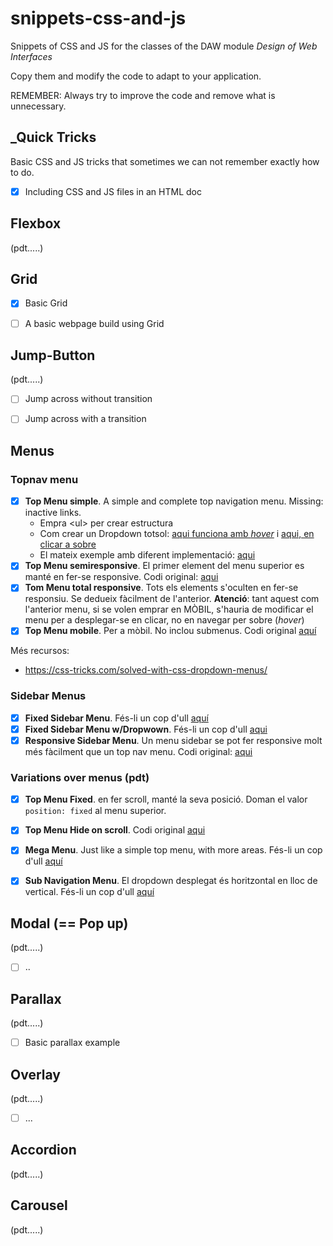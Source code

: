 # snippets-css-and-js
Snippets of CSS and JS for the classes of the DAW module _Design of Web Interfaces_

Copy them and modify the code to adapt to your application.  

REMEMBER: Always try to improve the code and remove what is unnecessary. 

## _Quick Tricks

Basic CSS and JS tricks that sometimes we can not remember exactly how to do.

- [x] Including CSS and JS files in an HTML doc

## Flexbox

(pdt.....)


## Grid

- [x] Basic Grid
- [ ] A basic webpage build using Grid


## Jump-Button

(pdt.....)

- [ ] Jump across without transition
- [ ] Jump across with a transition


## Menus

### Topnav menu

- [x] **Top Menu simple**. A simple and complete top navigation menu. Missing: inactive links. 
  - Empra &lt;ul&gt; per crear estructura
  - Com crear un Dropdown totsol: [aqui funciona amb _hover_](https://www.w3schools.com/howto/howto_css_dropdown.asp) i [aqui, en clicar a sobre](https://www.w3schools.com/howto/howto_js_dropdown.asp)
  - El mateix exemple amb diferent implementació: [aqui](https://www.w3schools.com/howto/howto_css_dropdown_navbar.asp)
- [x] **Top Menu semiresponsive**. El primer element del menu superior es manté en fer-se responsive. Codi original: [aqui](https://www.w3schools.com/howto/howto_js_responsive_navbar_dropdown.asp)
- [x] **Tom Menu total responsive**. Tots els elements s'oculten en fer-se responsiu. Se dedueix fàcilment de l'anterior. **Atenció**: tant aquest com l'anterior menu, si se volen emprar en MÒBIL, s'hauria de modificar el menu per a desplegar-se en clicar, no en navegar per sobre (_hover_)
- [x] **Top Menu mobile**. Per a mòbil. No inclou submenus. Codi original [aquí](https://www.w3schools.com/howto/howto_js_mobile_navbar.asp)

Més recursos:

- https://css-tricks.com/solved-with-css-dropdown-menus/

### Sidebar Menus

- [x] **Fixed Sidebar Menu**. Fés-li un cop d'ull [aquí](https://www.w3schools.com/howto/howto_css_fixed_sidebar.asp)
- [x] **Fixed Sidebar Menu w/Dropwown**. Fés-li un cop d'ull [aqui](https://www.w3schools.com/howto/howto_js_dropdown_sidenav.asp)
- [x] **Responsive Sidebar Menu**. Un menu sidebar se pot fer responsive molt més fàcilment que un top nav menu. Codi original: [aqui](https://www.w3schools.com/howto/tryit.asp?filename=tryhow_css_sidebar_responsive)

### Variations over menus (pdt)

- [x] **Top Menu Fixed**. en fer scroll, manté la seva posició. Doman el valor `position: fixed` al menu superior.
- [x] **Top Menu Hide on scroll**. Codi original [aqui](https://www.w3schools.com/howto/howto_js_navbar_hide_scroll.asp)
- [x] **Mega Menu**. Just like a simple top menu, with more areas. Fés-li un cop d'ull [aquí](https://www.w3schools.com/howto/howto_css_mega_menu.asp)
- [x] **Sub Navigation Menu**. El dropdown desplegat és horitzontal en lloc de vertical. Fés-li un cop d'ull [aquí](https://www.w3schools.com/howto/howto_css_subnav.asp)



## Modal (== Pop up)

(pdt.....)

- [ ] ..


## Parallax

(pdt.....)

- [ ] Basic parallax example 

## Overlay

(pdt.....)

- [ ] ...

## Accordion

(pdt.....)

## Carousel

(pdt.....)
